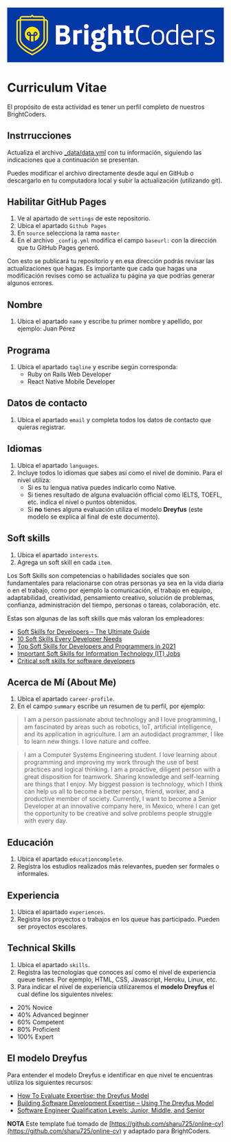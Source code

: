 ![BrightCoders Logo](assets/images/logo-bc.png)

# Curriculum Vitae

El propósito de esta actividad es tener un perfil completo de nuestros BrightCoders.

## Instrrucciones

Actualiza el archivo [_data/data.yml](_data/data.yml) con tu información, siguiendo las indicaciones que a continuación se presentan.

Puedes modificar el archivo directamente desde aquí en GitHub o descargarlo en tu computadora local y subir la actualización (utilizando git).

## Habilitar GitHub Pages

1. Ve al apartado de `settings` de este repositorio.
2. Ubica el apartado  `Github Pages`
3. En `source` selecciona la rama `master`
4. En el archivo `_config.yml` modifica el campo `baseurl:` con la dirección que tu GitHub Pages generó.

Con esto se publicará tu repositorio y en esa dirección podrás revisar las actualizaciones que hagas. Es importante que cada que hagas una modificación revises como se actualiza tu página ya que podrías generar algunos errores.

## Nombre

1. Ubica el apartado `name` y escribe tu primer nombre y apellido, por ejemplo: Juan Pérez

## Programa

1. Ubica el apartado `tagline` y escribe según corresponda:
   - Ruby on Rails Web Developer
   - React Native Mobile Developer

## Datos de contacto

1. Ubica el apartado `email` y completa todos los datos de contacto que quieras registrar.
  
## Idiomas

1. Ubica el apartado `languages`.
2. Incluye todos lo idiomas que sabes así como el nivel de dominio. Para el nivel utiliza:
   - Si es tu lengua nativa puedes indicarlo como Native.
   - Si tienes resultado de alguna evaluación official como IELTS, TOEFL, etc. indica el nivel o puntos obtenidos.
   - Si **no** tienes alguna evaluación utiliza el modelo **Dreyfus** (este modelo se explica al final de este documento).

## Soft skills

1. Ubica el apartado `interests`.
2. Agrega un soft skill en cada `item`.
  
Los Soft Skills son competencias o habilidades sociales que son fundamentales para relacionarse con otras personas ya sea en la vida diaria o en el trabajo, como por ejemplo la comunicación, el trabajo en equipo, adaptabilidad, creatividad, pensamiento creativo, solución de problemas, confianza, administración del tiempo, personas o tareas, colaboración, etc.

Estas son algunas de las soft skills que más valoran los empleadores:

- [Soft Skills for Developers – The Ultimate Guide](https://pointjupiter.com/soft-skills-software-developer-need-ultimate-guide/)
- [10 Soft Skills Every Developer Needs](https://hackernoon.com/10-soft-skills-every-developer-needs-66f0cdcfd3f7)
- [Top Soft Skills for Developers and Programmers in 2021](https://medium.com/aslisachin/top-soft-skills-for-developers-and-programmers-in-2020-62b8d663df01)
- [Important Soft Skills for Information Technology (IT) Jobs](https://www.thebalancecareers.com/top-information-technology-it-soft-skills-2063781)
- [Critical soft skills for software developers](https://medium.com/swlh/critical-soft-skills-for-software-developers-6845545f6dbd)

## Acerca de Mí (About Me)

1. Ubica el apartado `career-profile`.
2. En el campo `summary` escribe un resumen de tu perfil, por ejemplo:

>I am a person passionate about technology and I love programming, I am fascinated by areas such as robotics, IoT, artificial intelligence, and its application in agriculture. I am an autodidact programmer, I like to learn new things. I love nature and coffee.

>I am a Computer Systems Engineering student. I love learning about programming and improving my work through the use of best practices and logical thinking. I am a proactive, diligent person with a great disposition for teamwork. Sharing knowledge and self-learning are things that I enjoy. My biggest passion is technology, which I think can help us all to become a better person, friend, worker, and a productive member of society. Currently, I want to become a Senior Developer at an innovative company here, in Mexico, where I can get the opportunity to be creative and solve problems people struggle with every day.

## Educación

1. Ubica el apartado `educationcomplete`.
2. Registra los estudios realizados más relevantes, pueden ser formales o informales.

## Experiencia

1. Ubica el apartado `experiences`.
2. Registra los proyectos o trabajos en los queue has participado. Pueden ser proyectos escolares.

## Technical Skills

1. Ubica el apartado `skills`.
2. Registra las tecnologías que conoces así como el nivel de experiencia queue tienes. Por ejemplo, HTML, CSS, Javascript, Heroku, Linux, etc.
3. Para indicar el nivel de experiencia utilizaremos el **modelo Dreyfus** el cual define los siguientes niveles:

- 20% Novice
- 40% Advanced beginner
- 60% Competent
- 80% Proficient
- 100% Expert

## El modelo Dreyfus

Para entender el modelo Dreyfus e identificar en que nivel te encuentras utiliza los siguientes recursos:

- [How To Evaluate Expertise: the Dreyfus Model](https://www.solcept.ch/en/blog/dreyfus-model/)
- [Building Software Development Expertise – Using The Dreyfus Model](https://skorks.com/2009/08/building-software-development-expertise-using-the-dreyfus-model/)
- [Software Engineer Qualification Levels: Junior, Middle, and Senior](https://hackernoon.com/software-engineer-qualification-levels-junior-middle-and-senior-f2229591df1c)

**NOTA** Este template fué tomado de [https://github.com/sharu725/online-cv](https://github.com/sharu725/online-cv)  y adaptado para BrightCoders.
